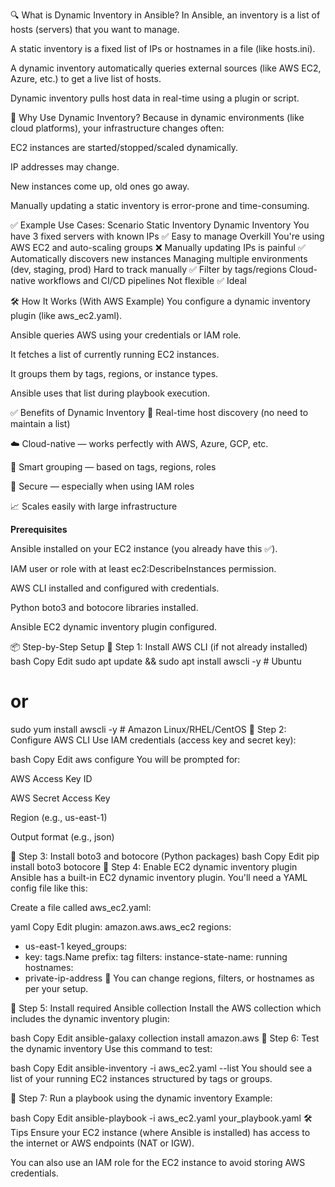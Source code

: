 🔍 What is Dynamic Inventory in Ansible?
In Ansible, an inventory is a list of hosts (servers) that you want to manage.

A static inventory is a fixed list of IPs or hostnames in a file (like hosts.ini).

A dynamic inventory automatically queries external sources (like AWS EC2, Azure, etc.) to get a live list of hosts.

Dynamic inventory pulls host data in real-time using a plugin or script.

🧠 Why Use Dynamic Inventory?
Because in dynamic environments (like cloud platforms), your infrastructure changes often:

EC2 instances are started/stopped/scaled dynamically.

IP addresses may change.

New instances come up, old ones go away.

Manually updating a static inventory is error-prone and time-consuming.

✅ Example Use Cases:
Scenario	Static Inventory	Dynamic Inventory
You have 3 fixed servers with known IPs	✅ Easy to manage	Overkill
You're using AWS EC2 and auto-scaling groups	❌ Manually updating IPs is painful	✅ Automatically discovers new instances
Managing multiple environments (dev, staging, prod)	Hard to track manually	✅ Filter by tags/regions
Cloud-native workflows and CI/CD pipelines	Not flexible	✅ Ideal

🛠 How It Works (With AWS Example)
You configure a dynamic inventory plugin (like aws_ec2.yaml).

Ansible queries AWS using your credentials or IAM role.

It fetches a list of currently running EC2 instances.

It groups them by tags, regions, or instance types.

Ansible uses that list during playbook execution.

✅ Benefits of Dynamic Inventory
🔄 Real-time host discovery (no need to maintain a list)

☁️ Cloud-native — works perfectly with AWS, Azure, GCP, etc.

🧠 Smart grouping — based on tags, regions, roles

🔐 Secure — especially when using IAM roles

📈 Scales easily with large infrastructure




**Prerequisites**

Ansible installed on your EC2 instance (you already have this ✅).

IAM user or role with at least ec2:DescribeInstances permission.

AWS CLI installed and configured with credentials.

Python boto3 and botocore libraries installed.

Ansible EC2 dynamic inventory plugin configured.

📦 Step-by-Step Setup
🔹 Step 1: Install AWS CLI (if not already installed)
bash
Copy
Edit
sudo apt update && sudo apt install awscli -y  # Ubuntu
# or
sudo yum install awscli -y                     # Amazon Linux/RHEL/CentOS
🔹 Step 2: Configure AWS CLI
Use IAM credentials (access key and secret key):

bash
Copy
Edit
aws configure
You will be prompted for:

AWS Access Key ID

AWS Secret Access Key

Region (e.g., us-east-1)

Output format (e.g., json)

🔹 Step 3: Install boto3 and botocore (Python packages)
bash
Copy
Edit
pip install boto3 botocore
🔹 Step 4: Enable EC2 dynamic inventory plugin
Ansible has a built-in EC2 dynamic inventory plugin. You'll need a YAML config file like this:

Create a file called aws_ec2.yaml:

yaml
Copy
Edit
plugin: amazon.aws.aws_ec2
regions:
  - us-east-1
keyed_groups:
  - key: tags.Name
    prefix: tag
filters:
  instance-state-name: running
hostnames:
  - private-ip-address
🔄 You can change regions, filters, or hostnames as per your setup.

🔹 Step 5: Install required Ansible collection
Install the AWS collection which includes the dynamic inventory plugin:

bash
Copy
Edit
ansible-galaxy collection install amazon.aws
🔹 Step 6: Test the dynamic inventory
Use this command to test:

bash
Copy
Edit
ansible-inventory -i aws_ec2.yaml --list
You should see a list of your running EC2 instances structured by tags or groups.

🔹 Step 7: Run a playbook using the dynamic inventory
Example:

bash
Copy
Edit
ansible-playbook -i aws_ec2.yaml your_playbook.yaml
🛠️ Tips
Ensure your EC2 instance (where Ansible is installed) has access to the internet or AWS endpoints (NAT or IGW).

You can also use an IAM role for the EC2 instance to avoid storing AWS credentials.
